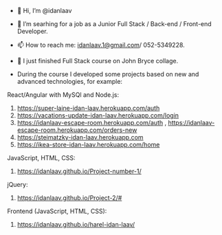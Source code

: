 - 👋 Hi, I’m @idanlaav
- 👀 I’m searhing for a job as a Junior Full Stack / Back-end / Front-end Developer.
- 📫 How to reach me: idanlaav.1@gmail.com/ 052-5349228.

- 🌱 I just finished Full Stack course on John Bryce collage.
- During the course I developed some projects based on new and advanced technologies, for example:

React/Angular with MySQl and Node.js:
1. https://super-laine-idan-laav.herokuapp.com/auth
2. https://vacations-update-idan-laav.herokuapp.com/login
3. https://idanlaav-escape-room.herokuapp.com/auth , https://idanlaav-escape-room.herokuapp.com/orders-new
4. https://steimatzky-idan-laav.herokuapp.com
5. https://ikea-store-idan-laav.herokuapp.com/home
<!-- 6. https://clothing-store-idan-laav.herokuapp.com -->
<!-- 4. https://am-pm-idan-laav.herokuapp.com // need to fix something -->

JavaScript, HTML, CSS:
1. https://idanlaav.github.io/Project-number-1/

jQuery:
1. https://idanlaav.github.io/Project-2/#

Frontend (JavaScript, HTML, CSS):
1. https://idanlaav.github.io/harel-idan-laav/


<!---
idanlaav/idanlaav is a ✨ special ✨ repository because its `README.md` (this file) appears on your GitHub profile.
You can click the Preview link to take a look at your changes.
--->
